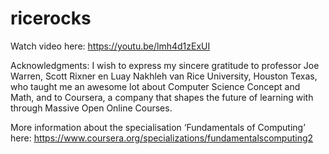 # ricerocks

Watch video here: 
https://youtu.be/lmh4d1zExUI

Acknowledgments:
I wish to express my sincere gratitude to professor Joe Warren, Scott Rixner en Luay Nakhleh van Rice University, Houston Texas, who taught me an awesome lot about Computer Science Concept and Math, and to Coursera,  a company that shapes the future of learning with through Massive Open Online Courses.

More information about the specialisation ‘Fundamentals of Computing’ here:
https://www.coursera.org/specializations/fundamentalscomputing2
